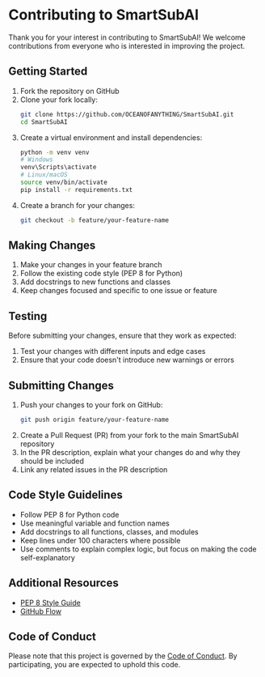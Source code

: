 # Contributing to SmartSubAI

Thank you for your interest in contributing to SmartSubAI! We welcome contributions from everyone who is interested in improving the project.

## Getting Started

1. Fork the repository on GitHub
2. Clone your fork locally:
   ```bash
   git clone https://github.com/OCEANOFANYTHING/SmartSubAI.git
   cd SmartSubAI
   ```
3. Create a virtual environment and install dependencies:
   ```bash
   python -m venv venv
   # Windows
   venv\Scripts\activate
   # Linux/macOS
   source venv/bin/activate
   pip install -r requirements.txt
   ```
4. Create a branch for your changes:
   ```bash
   git checkout -b feature/your-feature-name
   ```

## Making Changes

1. Make your changes in your feature branch
2. Follow the existing code style (PEP 8 for Python)
3. Add docstrings to new functions and classes
4. Keep changes focused and specific to one issue or feature

## Testing

Before submitting your changes, ensure that they work as expected:

1. Test your changes with different inputs and edge cases
2. Ensure that your code doesn't introduce new warnings or errors

## Submitting Changes

1. Push your changes to your fork on GitHub:
   ```bash
   git push origin feature/your-feature-name
   ```
2. Create a Pull Request (PR) from your fork to the main SmartSubAI repository
3. In the PR description, explain what your changes do and why they should be included
4. Link any related issues in the PR description

## Code Style Guidelines

- Follow PEP 8 for Python code
- Use meaningful variable and function names
- Add docstrings to all functions, classes, and modules
- Keep lines under 100 characters where possible
- Use comments to explain complex logic, but focus on making the code self-explanatory

## Additional Resources

- [PEP 8 Style Guide](https://pep8.org/)
- [GitHub Flow](https://guides.github.com/introduction/flow/)

## Code of Conduct

Please note that this project is governed by the [Code of Conduct](code_of_conduct.md). By participating, you are expected to uphold this code.

